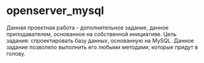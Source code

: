 # openserver_mysql
Данная проектная работа - дополнительное задание, данное преподавателем, основанное на собственной инициативе. 
Цель задания: спроектировать базу данных, основанную на MySQL.
Данное задание позволяло выполнить его любыми методами, которые придут в голову.
